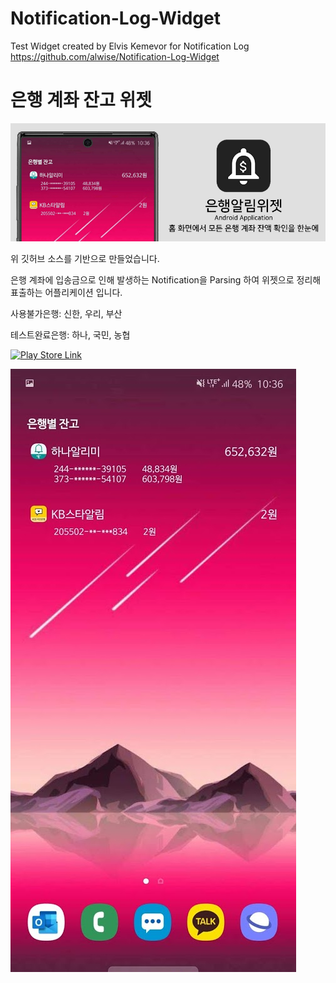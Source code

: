 # Notification-Log-Widget
 Test Widget created by Elvis Kemevor for Notification Log
 https://github.com/alwise/Notification-Log-Widget

 # 은행 계좌 잔고 위젯
![홍보배너](./banner3.jpg)

위 깃허브 소스를 기반으로 만들었습니다. 

은행 계좌에 입송금으로 인해 발생하는 Notification을 Parsing 하여 위젯으로 정리해 표출하는 어플리케이션 입니다. 

사용불가은행: 신한, 우리, 부산

테스트완료은행: 하나, 국민, 농협

[![Play Store Link](https://play.google.com/store/apps/details?id=com.dolapps.bank_noti_widget)](./playstore.jpg)

![데모 위젯 실행 결과](./Screenshot_20191116-223629.jpg)
